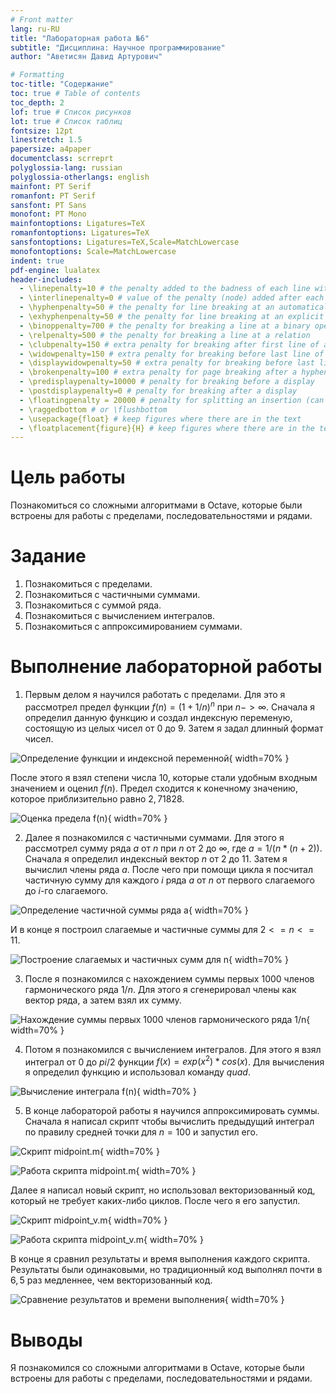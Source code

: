 ```yaml
---
# Front matter
lang: ru-RU
title: "Лабораторная работа №6"
subtitle: "Дисциплина: Научное программирование"
author: "Аветисян Давид Артурович"

# Formatting
toc-title: "Содержание"
toc: true # Table of contents
toc_depth: 2
lof: true # Список рисунков
lot: true # Список таблиц
fontsize: 12pt
linestretch: 1.5
papersize: a4paper
documentclass: scrreprt
polyglossia-lang: russian
polyglossia-otherlangs: english
mainfont: PT Serif
romanfont: PT Serif
sansfont: PT Sans
monofont: PT Mono
mainfontoptions: Ligatures=TeX
romanfontoptions: Ligatures=TeX
sansfontoptions: Ligatures=TeX,Scale=MatchLowercase
monofontoptions: Scale=MatchLowercase
indent: true
pdf-engine: lualatex
header-includes:
  - \linepenalty=10 # the penalty added to the badness of each line within a paragraph (no associated penalty node) Increasing the value makes tex try to have fewer lines in the paragraph.
  - \interlinepenalty=0 # value of the penalty (node) added after each line of a paragraph.
  - \hyphenpenalty=50 # the penalty for line breaking at an automatically inserted hyphen
  - \exhyphenpenalty=50 # the penalty for line breaking at an explicit hyphen
  - \binoppenalty=700 # the penalty for breaking a line at a binary operator
  - \relpenalty=500 # the penalty for breaking a line at a relation
  - \clubpenalty=150 # extra penalty for breaking after first line of a paragraph
  - \widowpenalty=150 # extra penalty for breaking before last line of a paragraph
  - \displaywidowpenalty=50 # extra penalty for breaking before last line before a display math
  - \brokenpenalty=100 # extra penalty for page breaking after a hyphenated line
  - \predisplaypenalty=10000 # penalty for breaking before a display
  - \postdisplaypenalty=0 # penalty for breaking after a display
  - \floatingpenalty = 20000 # penalty for splitting an insertion (can only be split footnote in standard LaTeX)
  - \raggedbottom # or \flushbottom
  - \usepackage{float} # keep figures where there are in the text
  - \floatplacement{figure}{H} # keep figures where there are in the text
---
```


# Цель работы

Познакомиться со сложными алгоритмами в Octave, которые были встроены для работы с пределами, последовательностями и рядами.

# Задание

1. Познакомиться с пределами.
2. Познакомиться с частичными суммами.
3. Познакомиться с суммой ряда.
4. Познакомиться с вычислением интегралов.
5. Познакомиться с аппроксимированием суммами.

# Выполнение лабораторной работы

1) Первым делом я научился работать с пределами. Для это я рассмотрел предел функции $f(n) = (1+1/n)^n$ при $n->∞$. Сначала я определил данную функцию и создал индексную переменую, состоящую из целых чисел от $0$ до $9$. Затем я задал длинный формат чисел.

![Определение функции и индексной переменной](image06/image_01.png){ width=70% }

После этого я взял степени числа $10$, которые стали удобным входным значением и оценил $f(n)$. Предел сходится к конечному значению, которое приблизительно равно $2,71828$.

![Оценка предела $f(n)$](image06/image_02.png){ width=70% }

2) Далее я познакомился с частичными суммами. Для этого я рассмотрел сумму ряда $a$ от $n$ при $n$ от $2$ до $∞$, где $a = 1/(n*(n+2))$. Сначала я определил индексный вектор $n$ от $2$ до $11$. Затем я вычислил члены ряда $a$. После чего при помощи цикла я посчитал частичную сумму для каждого $i$ ряда $a$ от $n$ от первого слагаемого до $i$-го слагаемого.

![Определение частичной суммы ряда $a$](image06/image_03.png){ width=70% }

И в конце я построил слагаемые и частичные суммы для $2<=n<=11$.

![Построение слагаемых и частичных сумм для $n$](image06/image_04.png){ width=70% }

3) После я познакомился с нахождением суммы первых $1000$ членов гармонического ряда $1/n$. Для этого я сгенерировал члены как вектор ряда, а затем взял их сумму.

![Нахождение суммы первых $1000$ членов гармонического ряда $1/n$](image06/image_05.png){ width=70% }

4) Потом я познакомился с вычислением интегралов. Для этого я взял интеграл от $0$ до $pi/2$ функции $f(x) = exp(x^2)*cos(x)$. Для вычисления я определил функцию и использовал команду _quad_.

![Вычисление интеграла $f(n)$](image06/image_06.png){ width=70% }

5) В конце лабораторой работы я научился аппроксимировать суммы. Сначала я написал скрипт чтобы вычислить предыдущий интеграл по правилу средней точки для $n = 100$ и запустил его.

![Скрипт midpoint.m](image06/image_07.png){ width=70% }

![Работа скрипта midpoint.m](image06/image_08.png){ width=70% }

Далее я написал новый скрипт, но использовал векторизованный код, который не требует каких-либо циклов. После чего я его запустил.

![Скрипт midpoint_v.m](image06/image_09.png){ width=70% }

![Работа скрипта midpoint_v.m](image06/image_10.png){ width=70% }

В конце я сравнил результаты и время выполнения каждого скрипта. Результаты были одинаковыми, но традиционный код выполнял почти в $6,5$ раз медленнее, чем векторизованный код.

![Сравнение результатов и времени выполнения](image06/image_11.png){ width=70% }

# Выводы

Я познакомился со сложными алгоритмами в Octave, которые были встроены для работы с пределами, последовательностями и рядами.

